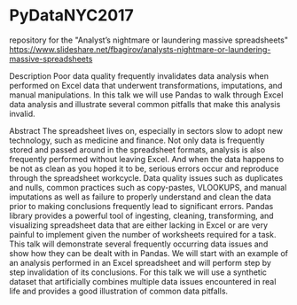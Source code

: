 # PyDataNYC2017
repository for the "Analyst’s nightmare or laundering massive spreadsheets"
https://www.slideshare.net/fbagirov/analysts-nightmare-or-laundering-massive-spreadsheets

Description
Poor data quality frequently invalidates data analysis when performed on 
Excel data that underwent transformations, imputations, and manual manipulations. 
In this talk we will use Pandas to walk through Excel data analysis and illustrate 
several common pitfalls that make this analysis invalid.

Abstract
The spreadsheet lives on, especially in sectors slow to adopt new technology, 
such as medicine and finance. Not only data is frequently stored and passed 
around in the spreadsheet formats, analysis is also frequently performed without 
leaving Excel. And when the data happens to be not as clean as you hoped it to be, 
serious errors occur and reproduce through the spreadsheet workcycle. Data quality 
issues such as duplicates and nulls, common practices such as copy-pastes, VLOOKUPS, 
and manual imputations as well as failure to properly understand and clean the data 
prior to making conclusions frequently lead to significant errors. Pandas library 
provides a powerful tool of ingesting, cleaning, transforming, and visualizing 
spreadsheet data that are either lacking in Excel or are very painful to implement 
given the number of worksheets required for a task. This talk will demonstrate 
several frequently occurring data issues and show how they can be dealt with in Pandas. 
We will start with an example of an analysis performed in an Excel spreadsheet and will 
perform step by step invalidation of its conclusions. For this talk we will use a 
synthetic dataset that artificially combines multiple data issues encountered in real 
life and provides a good illustration of common data pitfalls.
